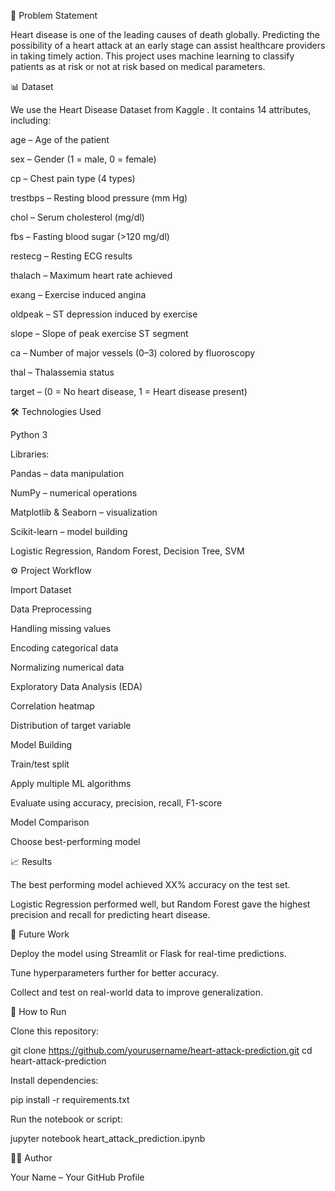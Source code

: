 🧠 Problem Statement

Heart disease is one of the leading causes of death globally. Predicting the possibility of a heart attack at an early stage can assist healthcare providers in taking timely action.
This project uses machine learning to classify patients as at risk or not at risk based on medical parameters.

📊 Dataset

We use the Heart Disease Dataset from Kaggle
.
It contains 14 attributes, including:

age – Age of the patient

sex – Gender (1 = male, 0 = female)

cp – Chest pain type (4 types)

trestbps – Resting blood pressure (mm Hg)

chol – Serum cholesterol (mg/dl)

fbs – Fasting blood sugar (>120 mg/dl)

restecg – Resting ECG results

thalach – Maximum heart rate achieved

exang – Exercise induced angina

oldpeak – ST depression induced by exercise

slope – Slope of peak exercise ST segment

ca – Number of major vessels (0–3) colored by fluoroscopy

thal – Thalassemia status

target – (0 = No heart disease, 1 = Heart disease present)

🛠️ Technologies Used

Python 3

Libraries:

Pandas – data manipulation

NumPy – numerical operations

Matplotlib & Seaborn – visualization

Scikit-learn – model building

Logistic Regression, Random Forest, Decision Tree, SVM

⚙️ Project Workflow

Import Dataset

Data Preprocessing

Handling missing values

Encoding categorical data

Normalizing numerical data

Exploratory Data Analysis (EDA)

Correlation heatmap

Distribution of target variable

Model Building

Train/test split

Apply multiple ML algorithms

Evaluate using accuracy, precision, recall, F1-score

Model Comparison

Choose best-performing model

📈 Results

The best performing model achieved XX% accuracy on the test set.

Logistic Regression performed well, but Random Forest gave the highest precision and recall for predicting heart disease.

🚀 Future Work

Deploy the model using Streamlit or Flask for real-time predictions.

Tune hyperparameters further for better accuracy.

Collect and test on real-world data to improve generalization.

📂 How to Run

Clone this repository:

git clone https://github.com/yourusername/heart-attack-prediction.git
cd heart-attack-prediction


Install dependencies:

pip install -r requirements.txt


Run the notebook or script:

jupyter notebook heart_attack_prediction.ipynb

👩‍💻 Author

Your Name – Your GitHub Profile
